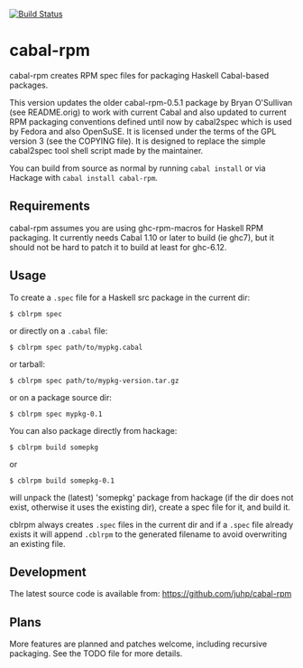 [![Build Status](https://travis-ci.org/juhp/cabal-rpm.png)](https://travis-ci.org/juhp/cabal-rpm)

# cabal-rpm

cabal-rpm creates RPM spec files for packaging Haskell Cabal-based packages.

This version updates the older cabal-rpm-0.5.1 package by Bryan O'Sullivan
(see README.orig) to work with current Cabal and also updated to current RPM
packaging conventions defined until now by cabal2spec which is used by Fedora
and also OpenSuSE.  It is licensed under the terms of the GPL version 3
(see the COPYING file).  It is designed to replace the simple cabal2spec tool
shell script made by the maintainer.

You can build from source as normal by running `cabal install`
or via Hackage with `cabal install cabal-rpm`.

## Requirements
cabal-rpm assumes you are using ghc-rpm-macros for Haskell RPM packaging.
It currently needs Cabal 1.10 or later to build (ie ghc7),
but it should not be hard to patch it to build at least for ghc-6.12.

## Usage
To create a `.spec` file for a Haskell src package in the current dir:

    $ cblrpm spec

or directly on a `.cabal` file:

    $ cblrpm spec path/to/mypkg.cabal

or tarball:

    $ cblrpm spec path/to/mypkg-version.tar.gz

or on a package source dir:

    $ cblrpm spec mypkg-0.1

You can also package directly from hackage:

    $ cblrpm build somepkg

or

    $ cblrpm build somepkg-0.1

will unpack the (latest) 'somepkg' package from hackage
(if the dir does not exist, otherwise it uses the existing dir),
create a spec file for it, and build it.

cblrpm always creates `.spec` files in the current dir
and if a `.spec` file already exists it will append `.cblrpm`
to the generated filename to avoid overwriting an existing file.

## Development
The latest source code is available from: https://github.com/juhp/cabal-rpm

## Plans
More features are planned and patches welcome, including recursive packaging.
See the TODO file for more details.
